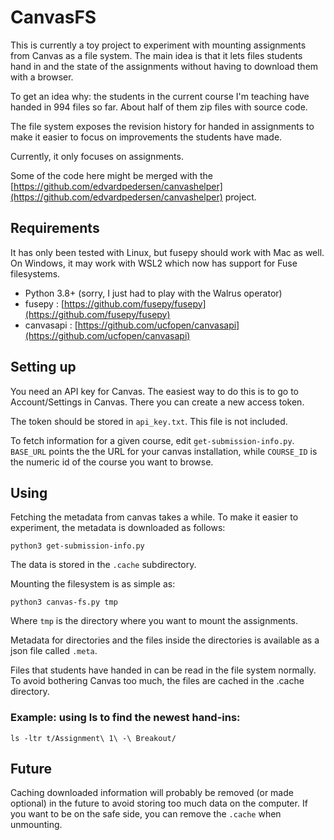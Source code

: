 CanvasFS
=========

This is currently a toy project to experiment with mounting
assignments from Canvas as a file system. The main idea is that it
lets files students hand in and the state of the assignments without
having to download them with a browser. 

To get an idea why: the students in the current course I'm teaching
have handed in 994 files so far. About half of them zip files with
source code.

The file system exposes the revision history for handed in assignments to
make it easier to focus on improvements the students have made.

Currently, it only focuses on assignments. 

Some of the code here might be merged with the
[https://github.com/edvardpedersen/canvashelper](https://github.com/edvardpedersen/canvashelper)
project.


Requirements
------------

It has only been tested with Linux, but fusepy should work with Mac as
well. On Windows, it may work with WSL2 which now has support for Fuse
filesystems.

- Python 3.8+  (sorry, I just had to play with the Walrus operator)
- fusepy : [https://github.com/fusepy/fusepy](https://github.com/fusepy/fusepy)
- canvasapi : [https://github.com/ucfopen/canvasapi](https://github.com/ucfopen/canvasapi)


Setting up
----------

You need an API key for Canvas. The easiest way to do this is to go to
Account/Settings in Canvas. There you can create a new access token.

The token should be stored in `api_key.txt`. This file is not included. 

To fetch information for a given course, edit
`get-submission-info.py`. `BASE_URL` points the the URL for your
canvas installation, while `COURSE_ID` is the numeric id of the course
you want to browse.


Using
------ 

Fetching the metadata from canvas takes a while. To make it easier to
experiment, the metadata is downloaded as follows:

```
python3 get-submission-info.py
```

The data is stored in the `.cache` subdirectory. 

Mounting the filesystem is as simple as: 

```
python3 canvas-fs.py tmp
```

Where `tmp` is the directory where you want to mount the assignments. 

Metadata for directories and the files inside the directories is
available as a json file called `.meta`.

Files that students have handed in can be read in the file system
normally. To avoid bothering Canvas too much, the files are cached in
the .cache directory.


### Example: using ls to find the newest hand-ins: 

```
ls -ltr t/Assignment\ 1\ -\ Breakout/
```


Future
-----

Caching downloaded information will probably be removed (or made
optional) in the future to avoid storing too much data on the
computer. If you want to be on the safe side, you can remove the
`.cache` when unmounting. 









